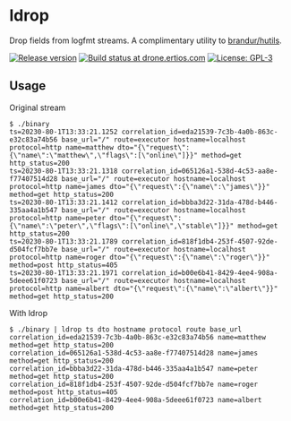 # ldrop

Drop fields from logfmt streams. A complimentary utility to [brandur/hutils](https://github.com/brandur/hutils).

[![Release version](https://img.shields.io/github/v/release/ertios-com/ldrop?logo=github&style=for-the-badge)](https://github.com/ertios-com/ldrop/releases) [![Build status at drone.ertios.com](https://img.shields.io/drone/build/ertios-com/ldrop/master?logo=drone&server=https%3A%2F%2Fdrone.ertios.com&style=for-the-badge)](https://drone.ertios.com/ertios-com/ldrop/) [![License: GPL-3](https://img.shields.io/github/license/ertios-com/ldrop?style=for-the-badge)](https://github.com/ertios-com/ldrop/blob/develop/LICENSE.txt)


## Usage

Original stream
```
$ ./binary
ts=20230-80-1T13:33:21.1252 correlation_id=eda21539-7c3b-4a0b-863c-e32c83a74b56 base_url="/" route=executor hostname=localhost protocol=http name=matthew dto="{\"request\":{\"name\":\"matthew\",\"flags\":[\"online\"]}}" method=get http_status=200
ts=20230-80-1T13:33:21.1318 correlation_id=065126a1-538d-4c53-aa8e-f77407514d28 base_url="/" route=executor hostname=localhost protocol=http name=james dto="{\"request\":{\"name\":\"james\"}}" method=get http_status=200
ts=20230-80-1T13:33:21.1412 correlation_id=bbba3d22-31da-478d-b446-335aa4a1b547 base_url="/" route=executor hostname=localhost protocol=http name=peter dto="{\"request\":{\"name\":\"peter\",\"flags\":[\"online\",\"stable\"]}}" method=get http_status=200
ts=20230-80-1T13:33:21.1789 correlation_id=818f1db4-253f-4507-92de-d504fcf7bb7e base_url="/" route=executor hostname=localhost protocol=http name=roger dto="{\"request\":{\"name\":\"roger\"}}" method=post http_status=405
ts=20230-80-1T13:33:21.1971 correlation_id=b00e6b41-8429-4ee4-908a-5deee61f0723 base_url="/" route=executor hostname=localhost protocol=http name=albert dto="{\"request\":{\"name\":\"albert\"}}" method=get http_status=200
```

With ldrop
```
$ ./binary | ldrop ts dto hostname protocol route base_url
correlation_id=eda21539-7c3b-4a0b-863c-e32c83a74b56 name=matthew method=get http_status=200
correlation_id=065126a1-538d-4c53-aa8e-f77407514d28 name=james method=get http_status=200
correlation_id=bbba3d22-31da-478d-b446-335aa4a1b547 name=peter method=get http_status=200
correlation_id=818f1db4-253f-4507-92de-d504fcf7bb7e name=roger method=post http_status=405
correlation_id=b00e6b41-8429-4ee4-908a-5deee61f0723 name=albert method=get http_status=200
```
